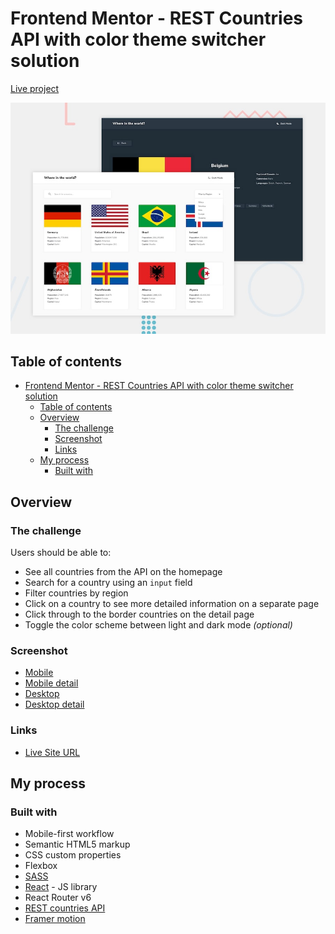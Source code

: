 # Frontend Mentor - REST Countries API with color theme switcher solution

[Live project](https://react-rest-country-isaac.netlify.app)

![Project Preview](./design/desktop-preview.jpg)

## Table of contents

- [Frontend Mentor - REST Countries API with color theme switcher solution](#frontend-mentor---rest-countries-api-with-color-theme-switcher-solution)
  - [Table of contents](#table-of-contents)
  - [Overview](#overview)
    - [The challenge](#the-challenge)
    - [Screenshot](#screenshot)
    - [Links](#links)
  - [My process](#my-process)
    - [Built with](#built-with)

## Overview

### The challenge

Users should be able to:

- See all countries from the API on the homepage
- Search for a country using an `input` field
- Filter countries by region
- Click on a country to see more detailed information on a separate page
- Click through to the border countries on the detail page
- Toggle the color scheme between light and dark mode _(optional)_

### Screenshot

- [Mobile](./screenshot.jpg)
- [Mobile detail](./screenshot.jpg)
- [Desktop](./screenshot.jpg)
- [Desktop detail](./screenshot.jpg)

### Links

- [Live Site URL](https://react-rest-country-isaac.netlify.app)

## My process

### Built with

- Mobile-first workflow
- Semantic HTML5 markup
- CSS custom properties
- Flexbox
- [SASS](https://sass-lang.com/)
- [React](https://reactjs.org/) - JS library
- React Router v6
- [REST countries API](https://restcountries.com/#api-endpoints-v2)
- [Framer motion](https://framer.com/motion)
